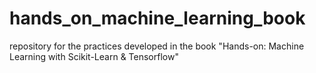 # hands_on_machine_learning_book
 repository for the practices developed in the book "Hands-on: Machine Learning with Scikit-Learn &amp; Tensorflow"
